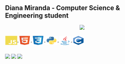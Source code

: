 ## Diana Miranda - Computer Science & Engineering student

<div align="center">
  <a href="https://github.com/dianarrmiranda">
  <img height="180em" src="https://github-readme-stats.vercel.app/api?username=dianarrmiranda&show_icons=true&theme=dracula&include_all_commits=true&count_private=true"/>
</div>
<div style="display: inline_block"><br>
  <img align="center" alt="Diana-Js" height="30" width="40" src="https://raw.githubusercontent.com/devicons/devicon/master/icons/javascript/javascript-plain.svg">
  <img align="center" alt="Diana-HTML" height="30" width="40" src="https://raw.githubusercontent.com/devicons/devicon/master/icons/html5/html5-original.svg">
  <img align="center" alt="Diana-CSS" height="30" width="40" src="https://raw.githubusercontent.com/devicons/devicon/master/icons/css3/css3-original.svg">
  <img align="center" alt="Diana-Python" height="30" width="40" src="https://raw.githubusercontent.com/devicons/devicon/master/icons/python/python-original.svg">
    <img align="center" alt="Diana-Python" height="30" width="40" src="https://raw.githubusercontent.com/devicons/devicon/master/icons/java/java-original.svg">
      <img align="center" alt="Diana-cc" height="30" width="40" src="https://raw.githubusercontent.com/devicons/devicon/master/icons/c/c-original.svg">

</div>
  
  ## 
 
<div> 
  <a href="https://www.instagram.com/dianarrmiranda" target="_blank"><img src="https://img.shields.io/badge/-Instagram-%23E4405F?style=for-the-badge&logo=instagram&logoColor=white" target="_blank"></a>
  <a href = "mailto:dianarrmiranda@gmail.com"><img src="https://img.shields.io/badge/-Gmail-%23333?style=for-the-badge&logo=gmail&logoColor=white" target="_blank"></a>
  <a href="https://www.linkedin.com/in/dianarrmiranda/" target="_blank"><img src="https://img.shields.io/badge/-LinkedIn-%230077B5?style=for-the-badge&logo=linkedin&logoColor=white" target="_blank"></a> 
 
</div>

